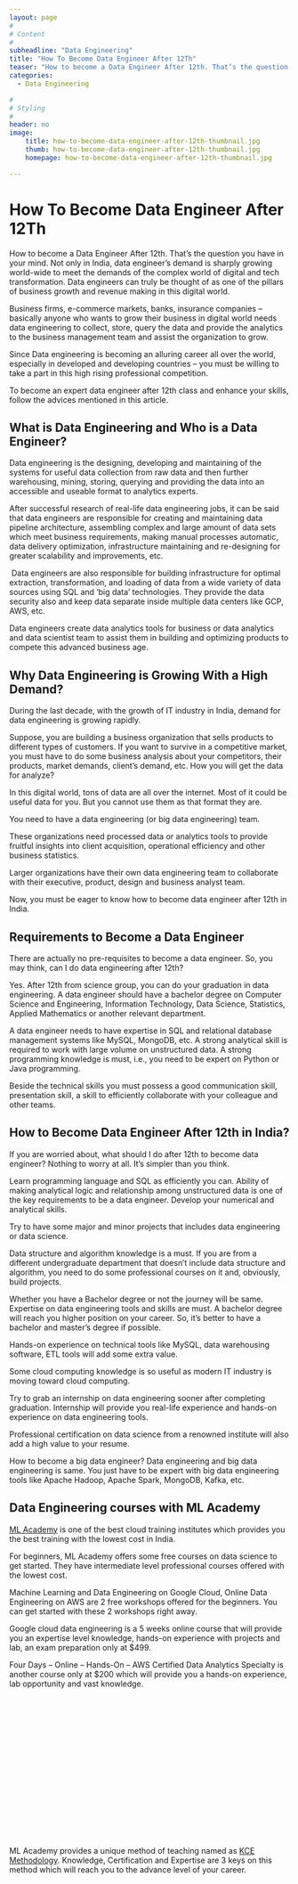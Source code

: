 ```yaml
---
layout: page
#
# Content
#
subheadline: "Data Engineering"
title: "How To Become Data Engineer After 12Th"
teaser: "How to become a Data Engineer After 12th. That’s the question you have in your mind. Not only in India, data engineer’s demand is sharply growing world-wide to meet the demands of the complex world of digital and tech transformation. Data engineers can truly be thought of as one of the pillars of business growth and revenue making in this digital world.Business firms, e-com"
categories:
  - Data Engineering

#
# Styling
#
header: no
image:
    title: how-to-become-data-engineer-after-12th-thumbnail.jpg
    thumb: how-to-become-data-engineer-after-12th-thumbnail.jpg
    homepage: how-to-become-data-engineer-after-12th-thumbnail.jpg

---
```


# How To Become Data Engineer After 12Th

How to become a Data Engineer After 12th. That’s the question you have in your mind. Not only in India, data engineer’s demand is sharply growing world-wide to meet the demands of the complex world of digital and tech transformation. Data engineers can truly be thought of as one of the pillars of business growth and revenue making in this digital world.


Business firms, e-commerce markets, banks, insurance companies – basically anyone who wants to grow their business in digital world needs data engineering to collect, store, query the data and provide the analytics to the business management team and assist the organization to grow.


Since Data engineering is becoming an alluring career all over the world, especially in developed and developing countries – you must be willing to take a part in this high rising professional competition.


To become an expert data engineer after 12th class and enhance your skills, follow the advices mentioned in this article.


**What is Data Engineering and Who is a Data Engineer?**
--------------------------------------------------------


Data engineering is the designing, developing and maintaining of the systems for useful data collection from raw data and then further warehousing, mining, storing, querying and providing the data into an accessible and useable format to analytics experts.


After successful research of real-life data engineering jobs, it can be said that data engineers are responsible for creating and maintaining data pipeline architecture, assembling complex and large amount of data sets which meet business requirements, making manual processes automatic, data delivery optimization, infrastructure maintaining and re-designing for greater scalability and improvements, etc.


 Data engineers are also responsible for building infrastructure for optimal extraction, transformation, and loading of data from a wide variety of data sources using SQL and ‘big data’ technologies. They provide the data security also and keep data separate inside multiple data centers like GCP, AWS, etc.


Data engineers create data analytics tools for business or data analytics and data scientist team to assist them in building and optimizing products to compete this advanced business age.


**Why Data Engineering is Growing With a High Demand?**
-------------------------------------------------------


During the last decade, with the growth of IT industry in India, demand for data engineering is growing rapidly.


Suppose, you are building a business organization that sells products to different types of customers. If you want to survive in a competitive market, you must have to do some business analysis about your competitors, their products, market demands, client’s demand, etc. How you will get the data for analyze?


In this digital world, tons of data are all over the internet. Most of it could be useful data for you. But you cannot use them as that format they are.


You need to have a data engineering (or big data engineering) team.


These organizations need processed data or analytics tools to provide fruitful insights into client acquisition, operational efficiency and other business statistics.


Larger organizations have their own data engineering team to collaborate with their executive, product, design and business analyst team.


Now, you must be eager to know how to become data engineer after 12th in India.


**Requirements to Become a Data Engineer**
------------------------------------------


There are actually no pre-requisites to become a data engineer. So, you may think, can I do data engineering after 12th?


Yes. After 12th from science group, you can do your graduation in data engineering. A data engineer should have a bachelor degree on Computer Science and Engineering, Information Technology, Data Science, Statistics, Applied Mathematics or another relevant department.


A data engineer needs to have expertise in SQL and relational database management systems like MySQL, MongoDB, etc. A strong analytical skill is required to work with large volume on unstructured data. A strong programming knowledge is must, i.e., you need to be expert on Python or Java programming.


Beside the technical skills you must possess a good communication skill, presentation skill, a skill to efficiently collaborate with your colleague and other teams.


**How to Become Data Engineer After 12th in India?**
----------------------------------------------------


If you are worried about, what should I do after 12th to become data engineer? Nothing to worry at all. It’s simpler than you think.


Learn programming language and SQL as efficiently you can. Ability of making analytical logic and relationship among unstructured data is one of the key requirements to be a data engineer. Develop your numerical and analytical skills.


Try to have some major and minor projects that includes data engineering or data science.


Data structure and algorithm knowledge is a must. If you are from a different undergraduate department that doesn’t include data structure and algorithm, you need to do some professional courses on it and, obviously, build projects.


Whether you have a Bachelor degree or not the journey will be same. Expertise on data engineering tools and skills are must. A bachelor degree will reach you higher position on your career. So, it’s better to have a bachelor and master’s degree if possible.


Hands-on experience on technical tools like MySQL, data warehousing software, ETL tools will add some extra value.


Some cloud computing knowledge is so useful as modern IT industry is moving toward cloud computing.


Try to grab an internship on data engineering sooner after completing graduation. Internship will provide you real-life experience and hands-on experience on data engineering tools.


Professional certification on data science from a renowned institute will also add a high value to your resume.


How to become a big data engineer? Data engineering and big data engineering is same. You just have to be expert with big data engineering tools like Apache Hadoop, Apache Spark, MongoDB, Kafka, etc.


**Data Engineering courses with ML Academy**
--------------------------------------------


[ML Academy](https://mlacademy.io/course) is one of the best cloud training institutes which provides you the best training with the lowest cost in India.


For beginners, ML Academy offers some free courses on data science to get started. They have intermediate level professional courses offered with the lowest cost.


Machine Learning and Data Engineering on Google Cloud, Online Data Engineering on AWS are 2 free workshops offered for the beginners. You can get started with these 2 workshops right away.


Google cloud data engineering is a 5 weeks online course that will provide you an expertise level knowledge, hands-on experience with projects and lab, an exam preparation only at $499.


Four Days – Online – Hands-On – AWS Certified Data Analytics Specialty is another course only at $200 which will provide you a hands-on experience, lab opportunity and vast knowledge.


![KCE Framework](data:image/svg+xml,%3Csvg%20xmlns='http://www.w3.org/2000/svg'%20viewBox='0%200%201024%20547'%3E%3C/svg%3E)
ML Academy provides a unique method of teaching named as [KCE Methodology](https://mlacademy.io/kce-process). Knowledge, Certification and Expertise are 3 keys on this method which will reach you to the advance level of your career.


